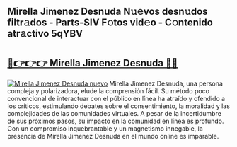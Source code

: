 ## Mirella Jimenez Desnuda N𝚞𝚎vos desn𝚞dos filtr𝚊dos - Parts-SIV F𝚘tos vid𝚎o - C𝚘ntenido atr𝚊ctivo 5qYBV

# <h2><a href="http://mb65lm.tromn.icu/?c=Mirella+Jimenez+Desnuda">🔗👉👉👉 Mirella Jimenez Desnuda 🔗🔗</a></h2>

[![Mirella Jimenez Desnuda nuevo](https://i.imgur.com/pEAQMta.gif)](http://mb65lm.tromn.icu/?c=Mirella+Jimenez+Desnuda)
Mirella Jimenez Desnuda, una persona compleja y polarizadora, elude la comprensión fácil. Su método poco convencional de interactuar con el público en línea ha atraído y ofendido a los críticos, estimulando debates sobre el consentimiento, la moralidad y las complejidades de las comunidades virtuales. A pesar de la incertidumbre de sus próximos pasos, su impacto en la comunidad en línea es profundo. Con un compromiso inquebrantable y un magnetismo innegable, la presencia de Mirella Jimenez Desnuda en el mundo online es imparable.
